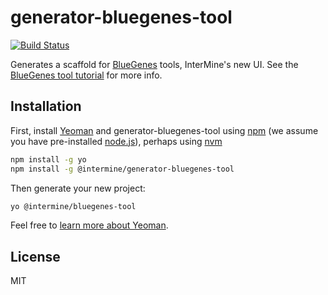 # generator-bluegenes-tool 

[![Build Status](https://travis-ci.org/intermine/generator-bluegenes-tool.svg?branch=master)](https://travis-ci.org/intermine/generator-bluegenes-tool)

Generates a scaffold for [BlueGenes](https://github.com/intermine/bluegenes) tools, InterMine's new UI. See the [BlueGenes tool tutorial](https://github.com/intermine/bluegenes/blob/dev/tools/docs/tools.md) for more info. 

## Installation

First, install [Yeoman](http://yeoman.io) and generator-bluegenes-tool using [npm](https://www.npmjs.com/) (we assume you have pre-installed [node.js](https://nodejs.org/)), perhaps using [nvm](https://github.com/creationix/nvm)

```bash
npm install -g yo
npm install -g @intermine/generator-bluegenes-tool
```

Then generate your new project:

```bash
yo @intermine/bluegenes-tool
```

Feel free to [learn more about Yeoman](http://yeoman.io/).

## License

MIT 

